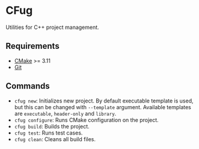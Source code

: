# CFug

Utilities for C++ project management.

## Requirements

- [CMake] >= 3.11
- [Git]

[CMake]: https://www.cmake.org
[Git]: https://git-scm.com/

## Commands

- `cfug new`: Initializes new project. By default executable template is used,
  but this can be changed with `--template` argument. Available templates are
  `executable`, `header-only` and `library`.
- `cfug configure`: Runs CMake configuration on the project.
- `cfug build`: Builds the project.
- `cfug test`: Runs test cases.
- `cfug clean`: Cleans all build files.
